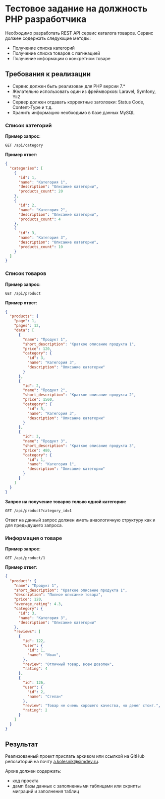 # Тестовое задание на должность PHP разработчика

Необходимо разработать REST API сервис каталога товаров. Сервис должен содержать следующие методы:
- Получение списка категорий
- Получение списка товаров с пагинацией
- Получение информации о конкретном товаре

## Требования к реализации
- Сервис должен быть реализован для PHP версии 7.*
- Желательно использовать один из фреймворков: Laravel, Symfony, Yii2
- Сервер должен отдавать корректные заголовки: Status Code, Content-Type и т.д.
- Хранить информацию необходимо в базе данных MySQL

### Список категорий
**Пример запрос:**
```http request
GET /api/category
```
**Пример ответ:**
```json
{
  "categories": [
    {
      "id": 1,
      "name": "Категория 1",
      "description": "Описание категории",
      "products_count": 20
    },
    {
      "id": 2,
      "name": "Категория 2",
      "description": "Описание категории",
      "products_count": 4
    },
    {
      "id": 3,    
      "name": "Категория 3",
      "description": "Описание категории",
      "products_count": 10
    }
  ]
}
```

### Список товаров
**Пример запрос:**
```http request
GET /api/product
```
**Пример ответ:**
```json
{
  "products": {
    "page": 1,
    "pages": 12,
    "data": [
      {
        "name": "Продукт 1",
        "short_description": "Краткое описание продукта 1",
        "price": 120,
        "category": {
          "id": 3,
          "name": "Категория 3",
          "description": "Описание категории"
        }
      },
      {
        "id": 2,
        "name": "Продукт 2",
        "short_description": "Краткое описание продукта 2",
        "price": 1560,
        "category": {
          "id": 3,
          "name": "Категория 3",
          "description": "Описание категории"
        }
      },
      {
        "id": 3,
        "name": "Продукт 3",
        "short_description": "Краткое описание продукта 3",
        "price": 480,
        "category": {
          "id": 1,
          "name": "Категория 1",
          "description": "Описание категории"
        }
      }
    ]
  }
}
```

**Запрос на получение товаров только одной категории:**
```http request
GET /api/product?category_id=1
```

Ответ на данный запрос должен иметь анаологичную структуру как и для предыдущего запроса.

### Информация о товаре
**Пример запрос:**
```http request
GET /api/product/1
```
**Пример ответ:**
```json
{
  "product": {
    "name": "Продукт 1",
    "short_description": "Краткое описание продукта 1",
    "description": "Полное описание товара",
    "price": 120,
    "average_rating": 4.3,
    "category": {
      "id": 3,
      "name": "Категория 3",
      "description": "Описание категории"
    },
    "reviews": [
      {
        "id": 122,
        "user": {
          "id": 1,
          "name": "Иван",
        },
        "review": "Отличный товар, всем доволен",
        "rating": 4
      },
      {
        "id": 126,
        "user": {
          "id": 2,
          "name": "Степан"
        },
        "review": "Товар не очень хорошего качества, но денег стоит.",
        "rating": 2
      }
    ]
  }
}
```

## Результат

Реализованный проект прислать архивом или ссылкой на GitHub репозиторий на почту [a.kolesnik@simdev.ru](mailto:a.kolesnik@simdev.ru). 

Архив должен содержать:
- код проекта
- дамп базы данных с заполненными таблицами или скрипты миграций и заполнения таблиц
